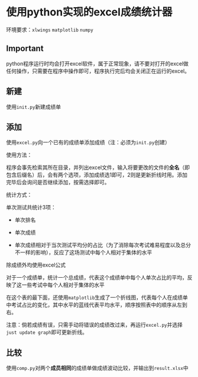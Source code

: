 # 使用python实现的excel成绩统计器

环境要求：``xlwings`` ``matplotlib`` ``numpy``

## Important

python程序运行时均会打开excel软件，属于正常现象，请不要对打开的excel做任何操作，只需要在程序中操作即可，程序执行完后均会关闭正在运行的excel。

## 新建

使用``init.py``新建成绩单

## 添加

使用``excel.py``向一个已有的成绩单添加成绩（注：必须为``init.py``创建）

使用方法：

程序会事先检索其所在目录，并列出excel文件，输入将要更改的文件的**全名**（即包含后缀名）后，会有两个选项，添加成绩选1即可，2则是更新折线时用。添加完毕后会询问是否继续添加，按需选择即可。

统计方式：

单次测试共统计3项：

- 单次排名

- 单次成绩

- 单次成绩相对于当次测试平均分的占比（为了消除每次考试难易程度以及总分不一样的影响），反应了这场测试中每个人相对于集体的水平

除成绩外均使用excel公式

对于一个成绩单，统计一个总成绩，代表这个成绩单中每个人单次占比的平均，反映了这一些考试中每个人相对于集体的水平

在这个表的最下面，还使用``matplotlib``生成了一个折线图，代表每个人在成绩单中考试占比的变化，其中水平的蓝线代表平均水平，顺序按照表中的顺序从左到右。

注意：倘若成绩有误，只需手动将错误的成绩改过来，再运行``excel.py``并选择``just update graph``即可更新折线。


## 比较

使用``comp.py``对两个**成员相同**的成绩单做成绩波动比较，并输出到``result.xlsx``中